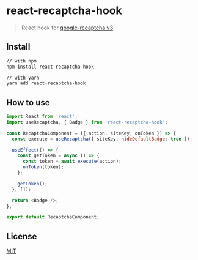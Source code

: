 # react-recaptcha-hook

> React hook for [google-recaptcha v3](https://developers.google.com/recaptcha/docs/v3)

## Install

```sh
// with npm
npm install react-recaptcha-hook

// with yarn
yarn add react-recaptcha-hook
```

## How to use

```javascript
import React from 'react';
import useRecaptcha, { Badge } from 'react-recaptcha-hook';

const RecaptchaComponent = ({ action, siteKey, onToken }) => {
  const execute = useRecaptcha({ siteKey, hideDefaultBadge: true });

  useEffect(() => {
    const getToken = async () => {
      const token = await execute(action);
      onToken(token);
    };

    getToken();
  }, []);

  return <Badge />;
};

export default RecaptchaComponent;
```

## License

[MIT](LICENSE)
